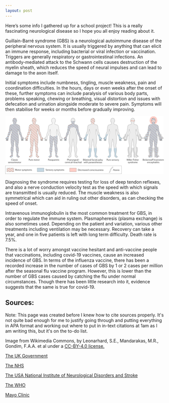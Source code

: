 ```yaml
---
layout: post
---
```


Here’s some info I gathered up for a school project! This is a really fascinating neurological disease so I hope you all enjoy reading about it.

Guillain-Barré syndrome (GBS) is a neurological autoimmune disease of the peripheral nervous system. It is usually triggered by anything that can elicit an immune response, including bacterial or viral infection or vaccination. Triggers are generally respiratory or gastrointestinal infections. An antibody-mediated attack to the Schwann cells causes destruction of the myelin sheath, which reduces the speed of neural impulses and can lead to damage to the axon itself.

Initial symptoms include numbness, tingling, muscle weakness, pain and coordination difficulties. In the hours, days or even weeks after the onset of these, further symptoms can include paralysis of various body parts, problems speaking, chewing or breathing, visual distortion and issues with defecation and urination alongside moderate to severe pain. Symptoms will then stabilise for weeks or months before gradually improving.

![A diagram showing the various manifestations.](/assets/images/bacteriorage/guillain-barre.bmp)

Diagnosing the syndrome requires testing for loss of deep tendon reflexes, and also a nerve conduction velocity test as the speed with which signals are transmitted is usually reduced. The muscle weakness is also symmetrical which can aid in ruling out other disorders, as can checking the speed of onset.

Intravenous immunoglobulin is the most common treatment for GBS, in order to regulate the immune system. Plasmapheresis (plasma exchange) is also sometimes used. Depending on the patient and variation, various other treatments including ventilation may be necessary. Recovery can take a year, and one in five patients is left with long term difficulty. Death rate is 7.5%.

There is a lot of worry amongst vaccine hesitant and anti-vaccine people that vaccinations, including covid-19 vaccines, cause an increased incidence of GBS. In terms of the influenza vaccine, there has been a recorded increase in the number of cases of GBS by 1 or 2 cases per million after the seasonal flu vaccine program. However, this is lower than the number of GBS cases caused by catching the flu under normal circumstances. Though there has been little research into it, evidence suggests that the same is true for covid-19.

## Sources:

Note: This page was created before I knew how to cite sources properly. It's not quite bad enough for me to justify going through and putting everything in APA format and working out where to put in in-text citations at 1am as I am writing this, but it's on the to-do list.

Image from Wikimedia Commons, by Leonarhard, S.E., Mandarakas, M.R., Gondim, F.A.A. et al under a [CC-BY-4.0 license.](https://creativecommons.org/licenses/by/4.0/)

[The UK Government](https://www.gov.uk/government/publications/covid-19-vaccination-guillain-barre-syndrome-information-for-healthcare-professionals/information-for-healthcare-professionals-on-guillain-barre-syndrome-gbs-following-covid-19-vaccination)

[The NHS](https://www.nhs.uk/conditions/guillain-barre-syndrome/)

[The USA National Institute of Neurological Disorders and Stroke](https://www.ninds.nih.gov/Disorders/Patient-Caregiver-Education/Fact-Sheets/Guillain-Barr%C3%A9-Syndrome-Fact-Sheet#3139_2)

[The WHO](https://www.who.int/news-room/fact-sheets/detail/guillain-barr%C3%A9-syndrome)

[Mayo Clinic](https://www.mayoclinic.org/diseases-conditions/guillain-barre-syndrome/symptoms-causes/syc-20362793)